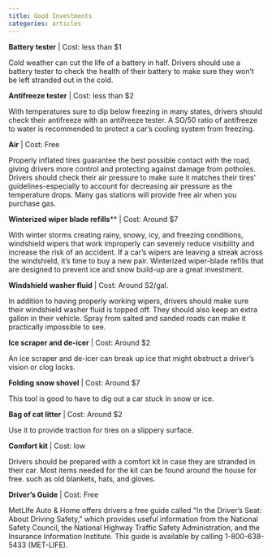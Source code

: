 ```yaml
---
title: Good Investments
categories: articles
---
```

**Battery tester** | Cost: less than $1

Cold weather can cut the life of a battery in half. Drivers should use a battery tester to check the health of their battery to make sure they won’t be left stranded out in the cold.

**Antifreeze tester** | Cost: less than $2

With temperatures sure to dip below freezing in many states, drivers should check their antifreeze with an antifreeze tester. A SO/50 ratio of antifreeze to water is recommended to protect a car’s cooling system from freezing.

**Air** | Cost: Free

Properly inflated tires guarantee the best possible contact with the road, giving drivers more control and protecting against damage from potholes. Drivers should check their air pressure to make sure it matches their tires’ guidelines-especially to account for decreasing air pressure as the temperature drops. Many gas stations will provide free air when you purchase gas.

**Winterized wiper blade refills**** | Cost: Around $7

With winter storms creating rainy, snowy, icy, and freezing conditions, windshield wipers that work improperly can severely reduce visibility and increase the risk of an accident. If a car’s wipers are leaving a streak across the windshield, it’s time to buy a new pair. Winterized wiper-blade refills that are designed to prevent ice and snow build-up are a great investment.

**Windshield washer fluid** | Cost: Around S2/gal.

In addition to having properly working wipers, drivers should make sure their windshield washer fluid is topped off. They should also keep an extra gallon in their vehicle. Spray from salted and sanded roads can make it practically impossible to see.

**Ice scraper and de-icer** | Cost: Around $2

An ice scraper and de-icer can break up ice that might obstruct a driver’s vision or clog locks.

**Folding snow shovel** | Cost: Around $7

This tool is good to have to dig out a car stuck in snow or ice.

**Bag of cat litter** | Cost: Around $2

Use it to provide traction for tires on a slippery surface.

**Comfort kit** | Cost: low

Drivers should be prepared with a comfort kit in case they are stranded in their car. Most items needed for the kit can be found around the house for free. such as old blankets, hats, and gloves.

**Driver’s Guide** | Cost: Free

MetLIfe Auto & Home offers drivers a free guide called "In the Driver’s Seat: About Driving Safety," which provides useful information from the National Safety Council, the National Highway Traffic Safety Administration, and the Insurance Information Institute. This guide is available by calling 1-800-638-5433 (MET-LIFE).​